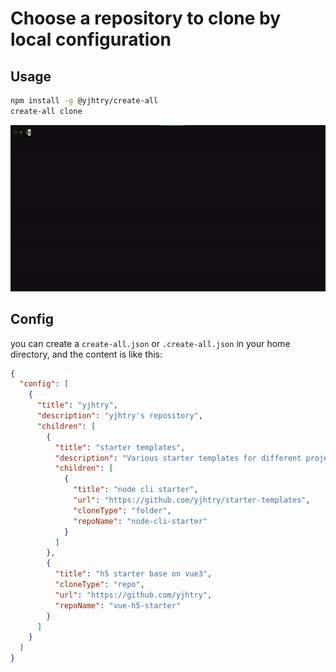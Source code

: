 # Choose a repository to clone by local configuration

## Usage

```bash
npm install -g @yjhtry/create-all
create-all clone
```

![demo](/screenshots/demo.gif)

## Config

you can create a `create-all.json` or `.create-all.json` in your home directory, and the content is like this:

```json
{
  "config": [
    {
      "title": "yjhtry",
      "description": "yjhtry's repository",
      "children": [
        {
          "title": "starter templates",
          "description": "Various starter templates for different projects",
          "children": [
            {
              "title": "node cli starter",
              "url": "https://github.com/yjhtry/starter-templates",
              "cloneType": "folder",
              "repoName": "node-cli-starter"
            }
          ]
        },
        {
          "title": "h5 starter base on vue3",
          "cloneType": "repo",
          "url": "https://github.com/yjhtry",
          "repoName": "vue-h5-starter"
        }
      ]
    }
  ]
}
```
